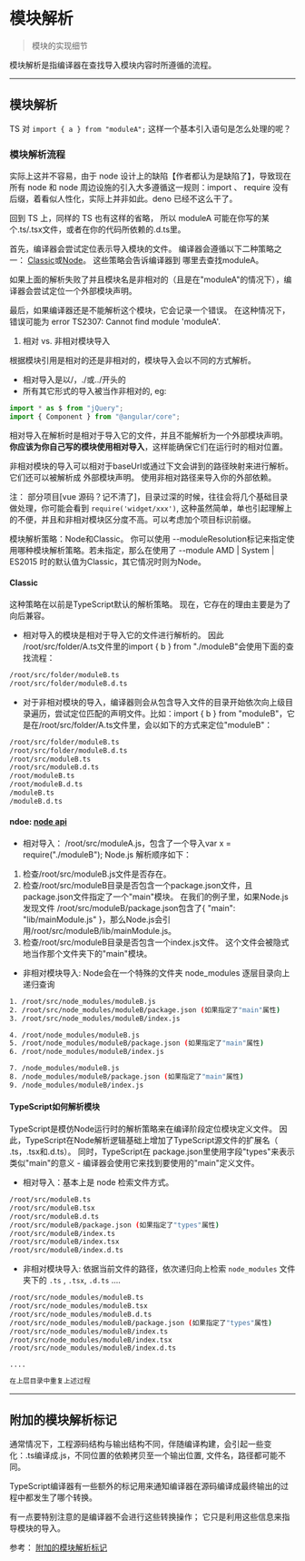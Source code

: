 # 模块解析

> 模块的实现细节

模块解析是指编译器在查找导入模块内容时所遵循的流程。


---


## 模块解析

TS 对 `import { a } from "moduleA";` 这样一个基本引入语句是怎么处理的呢？


### 模块解析流程

实际上这并不容易，由于 node 设计上的缺陷【作者都认为是缺陷了】，导致现在所有 node 和 node 周边设施的引入大多遵循这一规则：import 、 require 没有后缀，着看似人性化，实际上并非如此。deno 已经不这么干了。

回到 TS 上，同样的 TS 也有这样的省略， 所以 moduleA 可能在你写的某个.ts/.tsx文件，或者在你的代码所依赖的.d.ts里。

首先，编译器会尝试定位表示导入模块的文件。 编译器会遵循以下二种策略之一： [Classic](#node)或[Node](#Classic)。 这些策略会告诉编译器到 哪里去查找moduleA。

如果上面的解析失败了并且模块名是非相对的（且是在"moduleA"的情况下），编译器会尝试定位一个外部模块声明。

最后，如果编译器还是不能解析这个模块，它会记录一个错误。 在这种情况下，错误可能为 error TS2307: Cannot find module 'moduleA'.


1. 相对 vs. 非相对模块导入

根据模块引用是相对的还是非相对的，模块导入会以不同的方式解析。

- 相对导入是以/，./或../开头的
- 所有其它形式的导入被当作非相对的, eg:

```typescript
import * as $ from "jQuery";
import { Component } from "@angular/core";
```

相对导入在解析时是相对于导入它的文件，并且不能解析为一个外部模块声明。 __你应该为你自己写的模块使用相对导入__，这样能确保它们在运行时的相对位置。

非相对模块的导入可以相对于baseUrl或通过下文会讲到的路径映射来进行解析。 它们还可以被解析成 外部模块声明。 使用非相对路径来导入你的外部依赖。

注： 部分项目[vue 源码？记不清了]，目录过深的时候，往往会将几个基础目录做处理，你可能会看到 `require('widget/xxx')`, 这种虽然简单，单也引起理解上的不便，并且和非相对模块区分度不高。可以考虑加个项目标识前缀。


模块解析策略：Node和Classic。 你可以使用 --moduleResolution标记来指定使用哪种模块解析策略。若未指定，那么在使用了 --module AMD | System | ES2015 时的默认值为Classic，其它情况时则为Node。


#### Classic

这种策略在以前是TypeScript默认的解析策略。 现在，它存在的理由主要是为了向后兼容。

- 相对导入的模块是相对于导入它的文件进行解析的。 因此 /root/src/folder/A.ts文件里的import { b } from "./moduleB"会使用下面的查找流程：

```sh
/root/src/folder/moduleB.ts
/root/src/folder/moduleB.d.ts
```

- 对于非相对模块的导入，编译器则会从包含导入文件的目录开始依次向上级目录遍历，尝试定位匹配的声明文件。比如：import { b } from "moduleB"，它是在/root/src/folder/A.ts文件里，会以如下的方式来定位"moduleB"：

```sh
/root/src/folder/moduleB.ts
/root/src/folder/moduleB.d.ts
/root/src/moduleB.ts
/root/src/moduleB.d.ts
/root/moduleB.ts
/root/moduleB.d.ts
/moduleB.ts
/moduleB.d.ts
```


#### ndoe: [node api ](https://nodejs.org/api/modules.html#modules_all_together)

- 相对导入： /root/src/moduleA.js，包含了一个导入var x = require("./moduleB"); Node.js 解析顺序如下：

1. 检查/root/src/moduleB.js文件是否存在。
2. 检查/root/src/moduleB目录是否包含一个package.json文件，且package.json文件指定了一个"main"模块。 在我们的例子里，如果Node.js发现文件 /root/src/moduleB/package.json包含了{ "main": "lib/mainModule.js" }，那么Node.js会引用/root/src/moduleB/lib/mainModule.js。
3. 检查/root/src/moduleB目录是否包含一个index.js文件。 这个文件会被隐式地当作那个文件夹下的"main"模块。


- 非相对模块导入: Node会在一个特殊的文件夹 node_modules 逐层目录向上递归查询

```sh
1. /root/src/node_modules/moduleB.js
2. /root/src/node_modules/moduleB/package.json (如果指定了"main"属性)
3. /root/src/node_modules/moduleB/index.js

4. /root/node_modules/moduleB.js
5. /root/node_modules/moduleB/package.json (如果指定了"main"属性)
6. /root/node_modules/moduleB/index.js

7. /node_modules/moduleB.js
8. /node_modules/moduleB/package.json (如果指定了"main"属性)
9. /node_modules/moduleB/index.js
```


#### TypeScript如何解析模块

TypeScript是模仿Node运行时的解析策略来在编译阶段定位模块定义文件。 因此，TypeScript在Node解析逻辑基础上增加了TypeScript源文件的扩展名（ .ts，.tsx和.d.ts）。 同时，TypeScript在 package.json里使用字段"types"来表示类似"main"的意义 - 编译器会使用它来找到要使用的"main"定义文件。

- 相对导入：基本上是 node 检索文件方式。

```sh
/root/src/moduleB.ts
/root/src/moduleB.tsx
/root/src/moduleB.d.ts
/root/src/moduleB/package.json (如果指定了"types"属性)
/root/src/moduleB/index.ts
/root/src/moduleB/index.tsx
/root/src/moduleB/index.d.ts
```

- 非相对模块导入: 依据当前文件的路径，依次递归向上检索 `node_modules` 文件夹下的 `.ts` , `.tsx`, `.d.ts`  ....

```sh
/root/src/node_modules/moduleB.ts
/root/src/node_modules/moduleB.tsx
/root/src/node_modules/moduleB.d.ts
/root/src/node_modules/moduleB/package.json (如果指定了"types"属性)
/root/src/node_modules/moduleB/index.ts
/root/src/node_modules/moduleB/index.tsx
/root/src/node_modules/moduleB/index.d.ts

....

在上层目录中重复上述过程
```


---


## 附加的模块解析标记

通常情况下，工程源码结构与输出结构不同，伴随编译构建，会引起一些变化：.ts编译成.js，不同位置的依赖拷贝至一个输出位置, 文件名，路径都可能不同。

TypeScript编译器有一些额外的标记用来通知编译器在源码编译成最终输出的过程中都发生了哪个转换。

有一点要特别注意的是编译器不会进行这些转换操作； 它只是利用这些信息来指导模块的导入。

参考： [附加的模块解析标记](https://www.tslang.cn/docs/handbook/module-resolution.html)
